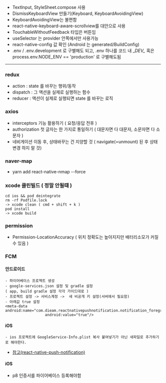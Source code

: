 - TextInput, StyleSheet.compose 사용
- DismissKeyboardView 만들기(Keyboard, KeyboardAvoidingView)
- KeyboardAvoidingView는 불편함
- react-native-keyboard-aware-scrollview를 대안으로 사용
- TouchableWithoutFeedback 타입은 버튼임
- useSelector 는 provider 안쪽에서만 사용가능
- react-native-config 값 확인 (Android 는 generated/BuildConfig)  
- .env / .env.development 로 구별해도 되고, .env 하나를 코드 내 \__DEV\__ 혹은  
  process.env.NODE_ENV == 'production' 로 구별해도됨
---
### redux
- action : state 를 바꾸는 행위/동작
- dispatch : 그 액션을 실제로 실행하는 함수
- reducer : 액션이 실제로 실행되면 state 를 바꾸는 로직

### axios
- interceptors 기능 활용하기 ( 요청/응답 전후 )
- authorization 첫 글자는 한 가지로 통일하기 ( 대문자면 다 대문자, 소문자면 다 소문자 )
- 네비게이션 이동 후, 상태바꾸는 건 지양할 것 ( navigate(=unmount) 된 후 상태 변경 하지 말 것)

### naver-map
- yarn add react-native-nmap --force


### xcode 클린빌드 ( 정말 안될떄 )
```
cd ios && pod deintegrate
rm -rf Podfile.lock
-> xcode clean ( cmd + shift + k )
pod install
-> xcode build
```

### permission
- Permission-LocationAccuracy
  ( 위치 정확도는 높아지지만 배터리소모가 커질 수 있음 )

### FCM
#### 안드로이드
```
- 파이어베이스 프로젝트 생성
- google-services.json 설정 및 gradle 설정
( app, build gradle 설정 각각 가이드대로 ) 
- 프로젝트 설정 -> 서비스계정 ->  새 비공개 키 설정(서버에서 필요함)
- 아래값 true 설정 
<meta-data  android:name="com.dieam.reactnativepushnotification.notification_foreground"
                  android:value="true"/>
```

#### iOS
```
- ios 프로젝트에 GoogleService-Info.plist 복사 붙여넣기가 아닌 새파일로 추가하기로 해야한다.
```
- [참고(react-native-push-notification)](https://github.com/zo0r/react-native-push-notification)


#### iOS
- p8 인증서를 파이어베이스 등록해야함

